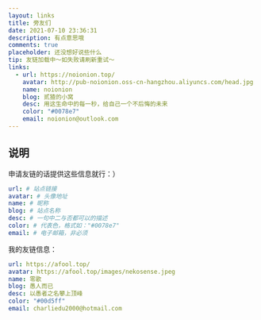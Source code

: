 ```yaml
---
layout: links
title: 旁友们
date: 2021-07-10 23:36:31
description: 有点意思哦
comments: true
placeholder: 还没想好说些什么
tip: 友链加载中～如失败请刷新重试～
links:
  - url: https://noionion.top/
    avatar: http://pub-noionion.oss-cn-hangzhou.aliyuncs.com/head.jpg
    name: noionion
    blog: 贰猹的小窝
    desc: 用这生命中的每一秒，给自己一个不后悔的未来
    color: "#0078e7"
    email: noionion@outlook.com
---
```


## 说明

申请友链的话提供这些信息就行：）

```yaml
url: # 站点链接
avatar: # 头像地址
name: # 昵称
blog: # 站点名称
desc: # 一句中二与否都可以的描述
color: # 代表色，格式如："#0078e7" 
email: # 电子邮箱，非必须
```

我的友链信息：

```yaml
url: https://afool.top/
avatar: https://afool.top/images/nekosense.jpeg
name: 零歌
blog: 愚人而已
desc: 以愚者之名攀上顶峰
color: "#00d5ff"
email: charliedu2000@hotmail.com
```


